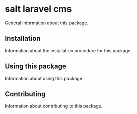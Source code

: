# salt laravel cms

General information about this package.

## Installation

Information about the installation procedure for this package.

## Using this package

Information about using this package

## Contributing

Information about contributing to this package.